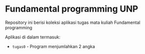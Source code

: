 # Fundamental programming UNP
Repository ini berisi koleksi aplikasi tugas mata kuliah Fundamental programming

Aplikasi di dalam termasuk:
- `tugas0` - Program menjumlahkan 2 angka
